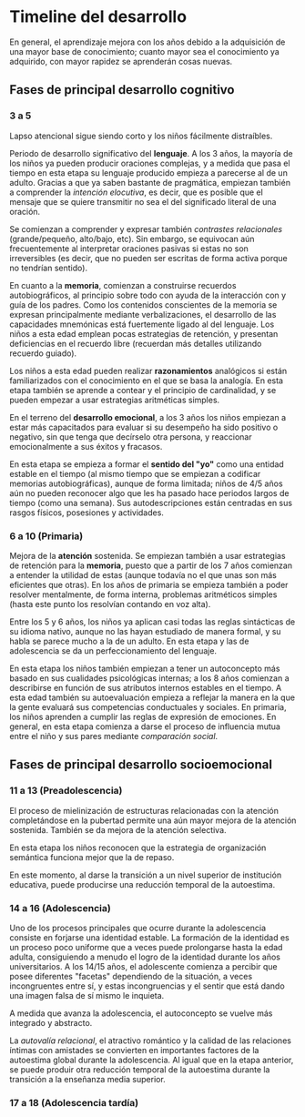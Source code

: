 # Timeline del desarrollo

En general, el aprendizaje mejora con los años debido a la adquisición de una mayor base de conocimiento; cuanto mayor sea el conocimiento ya adquirido, con mayor rapidez se aprenderán cosas nuevas.

## Fases de principal desarrollo cognitivo

### 3 a 5

Lapso atencional sigue siendo corto y los niños fácilmente distraíbles.

Periodo de desarrollo significativo del __lenguaje__. A los 3 años, la mayoría de los niños ya pueden producir oraciones complejas, y a medida que pasa el tiempo en esta etapa su lenguaje producido empieza a parecerse al de un adulto. Gracias a que ya saben bastante de pragmática, empiezan también a comprender la _intención elocutiva_, es decir, que es posible que el mensaje que se quiere transmitir no sea el del significado literal de una oración.

Se comienzan a comprender y expresar también _contrastes relacionales_ (grande/pequeño, alto/bajo, etc). Sin embargo, se equivocan aún frecuentemente al interpretar oraciones pasivas si estas no son irreversibles (es decir, que no pueden ser escritas de forma activa porque no tendrían sentido).

En cuanto a la __memoria__, comienzan a construirse recuerdos autobiográficos, al principio sobre todo con ayuda de la interacción con y guía de los padres. Como los contenidos conscientes de la memoria se expresan principalmente mediante verbalizaciones, el desarrollo de las capacidades mnemónicas está fuertemente ligado al del lenguaje. Los niños a esta edad emplean pocas estrategias de retención, y presentan deficiencias en el recuerdo libre (recuerdan más detalles utilizando recuerdo guiado).

Los niños a esta edad pueden realizar __razonamientos__ analógicos si están familiarizados con el conocimiento en el que se basa la analogía. En esta etapa también se aprende a contear y el principio de cardinalidad, y se pueden empezar a usar estrategias aritméticas simples.

En el terreno del __desarrollo emocional__, a los 3 años los niños empiezan a estar más capacitados para evaluar si su desempeño ha sido positivo o negativo, sin que tenga que decírselo otra persona, y reaccionar emocionalmente a sus éxitos y fracasos.

En esta etapa se empieza a formar el __sentido del "yo"__ como una entidad estable en el tiempo (al mismo tiempo que se empiezan a codificar memorias autobiográficas), aunque de forma limitada; niños de 4/5 años aún no pueden reconocer algo que les ha pasado hace periodos largos de tiempo (como una semana). Sus autodescripciones están centradas en sus rasgos físicos, posesiones y actividades.

### 6 a 10 (Primaria)

Mejora de la __atención__ sostenida. Se empiezan también a usar estrategias de retención para la __memoria__, puesto que a partir de los 7 años comienzan a entender la utilidad de estas (aunque todavía no el que unas son más eficientes que otras). En los años de primaria se empieza también a poder resolver mentalmente, de forma interna, problemas aritméticos simples (hasta este punto los resolvían contando en voz alta).

Entre los 5 y 6 años, los niños ya aplican casi todas las reglas sintácticas de su idioma nativo, aunque no las hayan estudiado de manera formal, y su habla se parece mucho a la de un adulto. En esta etapa y las de adolescencia se da un perfeccionamiento del lenguaje.

En esta etapa los niños también empiezan a tener un autoconcepto más basado en sus cualidades psicológicas internas; a los 8 años comienzan a describirse en función de sus atributos internos estables en el tiempo. A esta edad también su autoevaluación empieza a reflejar la manera en la que la gente evaluará sus competencias conductuales y sociales. En primaria, los niños aprenden a cumplir las reglas de expresión de emociones. En general, en esta etapa comienza a darse el proceso de influencia mutua entre el niño y sus pares mediante _comparación social_.

## Fases de principal desarrollo socioemocional

### 11 a 13 (Preadolescencia)

El proceso de mielinización de estructuras relacionadas con la atención completándose en la pubertad permite una aún mayor mejora de la atención sostenida. También se da mejora de la atención selectiva.

En esta etapa los niños reconocen que la estrategia de organización semántica funciona mejor que la de repaso.

En este momento, al darse la transición a un nivel superior de institución educativa, puede producirse una reducción temporal de la autoestima.

### 14 a 16 (Adolescencia)

Uno de los procesos principales que ocurre durante la adolescencia consiste en forjarse una identidad estable. La formación de la identidad es un proceso poco uniforme que a veces puede prolongarse hasta la edad adulta, consiguiendo a menudo el logro de la identidad durante los años universitarios. A los 14/15 años, el adolescente comienza a percibir que posee diferentes "facetas" dependiendo de la situación, a veces incongruentes entre sí, y estas incongruencias y el sentir que está dando una imagen falsa de sí mismo le inquieta.

A medida que avanza la adolescencia, el autoconcepto se vuelve más integrado y abstracto.

La _autovalía relacional_, el atractivo romántico y la calidad de las relaciones íntimas con amistades se convierten en importantes factores de la autoestima global durante la adolescencia. Al igual que en la etapa anterior, se puede produir otra reducción temporal de la autoestima durante la transición a la enseñanza media superior.

### 17 a 18 (Adolescencia tardía)
